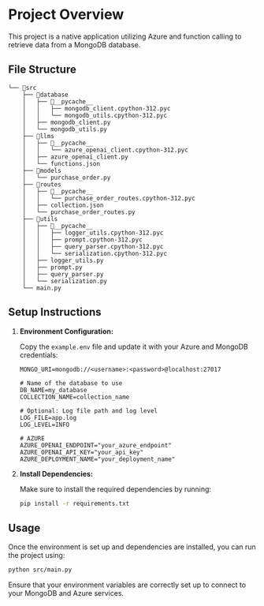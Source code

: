 # Project Overview

This project is a native application utilizing Azure and function calling to retrieve data from a MongoDB database.

## File Structure

```
└── 📁src
    ├── 📁database
    │   ├── 📁__pycache__
    │   │   ├── mongodb_client.cpython-312.pyc
    │   │   └── mongodb_utils.cpython-312.pyc
    │   ├── mongodb_client.py
    │   └── mongodb_utils.py
    ├── 📁llms
    │   ├── 📁__pycache__
    │   │   └── azure_openai_client.cpython-312.pyc
    │   ├── azure_openai_client.py
    │   └── functions.json
    ├── 📁models
    │   └── purchase_order.py
    ├── 📁routes
    │   ├── 📁__pycache__
    │   │   └── purchase_order_routes.cpython-312.pyc
    │   ├── collection.json
    │   └── purchase_order_routes.py
    ├── 📁utils
    │   ├── 📁__pycache__
    │   │   ├── logger_utils.cpython-312.pyc
    │   │   ├── prompt.cpython-312.pyc
    │   │   ├── query_parser.cpython-312.pyc
    │   │   └── serialization.cpython-312.pyc
    │   ├── logger_utils.py
    │   ├── prompt.py
    │   ├── query_parser.py
    │   └── serialization.py
    └── main.py
```



## Setup Instructions

1. **Environment Configuration:**

   Copy the `example.env` file and update it with your Azure and MongoDB credentials:

   ```plaintext
   MONGO_URI=mongodb://<username>:<password>@localhost:27017

   # Name of the database to use
   DB_NAME=my_database
   COLLECTION_NAME=collection_name

   # Optional: Log file path and log level
   LOG_FILE=app.log
   LOG_LEVEL=INFO

   # AZURE
   AZURE_OPENAI_ENDPOINT="your_azure_endpoint"
   AZURE_OPENAI_API_KEY="your_api_key"
   AZURE_DEPLOYMENT_NAME="your_deployment_name"
   ```

2. **Install Dependencies:**

   Make sure to install the required dependencies by running:

   ```bash
   pip install -r requirements.txt
   ```

## Usage

Once the environment is set up and dependencies are installed, you can run the project using:

```bash
python src/main.py
```

Ensure that your environment variables are correctly set up to connect to your MongoDB and Azure services.